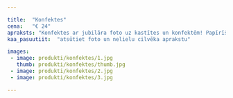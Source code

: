 ```yaml
---

title:  "Konfektes"
cena:   "€ 24"
apraksts: "Konfektes ar jubilāra foto uz kastītes un konfektēm! Papīrīšiem iekšpusē arī apsveikumi! Pārsteigums dzimšanas dienā priekš saldummīļiem! Konfektes ar logo un firmas stilu arī pieejamas."
kaa_pasuutiit:  "atsūtiet foto un nelielu cilvēka aprakstu"

images:
 - image: produkti/konfektes/1.jpg
   thumb: produkti/konfektes/thumb.jpg
 - image: produkti/konfektes/2.jpg
 - image: produkti/konfektes/3.jpg

---
```


